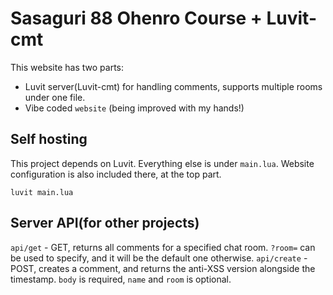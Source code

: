 # Sasaguri 88 Ohenro Course + Luvit-cmt

This website has two parts:

* Luvit server(Luvit-cmt) for handling comments, supports multiple rooms under one file.
* Vibe coded `website` (being improved with my hands!)

## Self hosting

This project depends on Luvit. Everything else is under `main.lua`. Website configuration is also included there, at the top part.

`luvit main.lua`

## Server API(for other projects)

`api/get` - GET, returns all comments for a specified chat room. `?room=` can be used to specify, and it will be the default one otherwise.
`api/create` - POST, creates a comment, and returns the anti-XSS version alongside the timestamp. `body` is required, `name` and `room` is optional.
